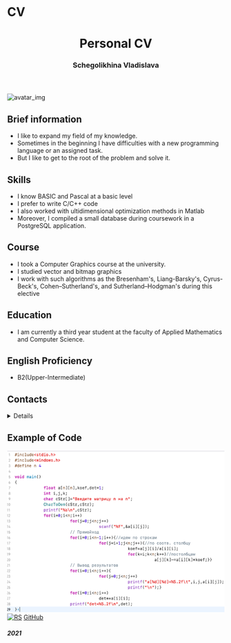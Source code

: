 <html lang="en">
<head>
  <meta charset="UTF-8" />
  <meta name="viewport" content="width=device-width, initial-scale=1.0" />
  <link href="https://fonts.googleapis.com/css2?family=Quicksand:wght@600&display=swap" rel="stylesheet">
  <link rel="stylesheet" href="style.css" />
    <h1>CV</h1>
    </head>
  <body>
    <div class="all">
    <header>
      <h1>Personal CV</h1>
      <h3>Schegolikhina Vladislava</h3>
     </header>
    <div class="avatar">
      <aside>
      <img src="img/avatar.HEIC" alt="avatar_img">
       <aside>
    </div>
    <main class="main_information">
                 <section class="main_part">
                   <h2>Brief information</h2>
                   <ul class="main-ul">
          <li>I like to expand my field of my knowledge.</li>
          <li>Sometimes in the beginning I have difficulties with a new programming language or an assigned task.</li>
          <li>But I like to get to the root of the problem and solve it.</li>
        </ul>
                   </section>
      <section class="main_part">
                   <h2>Skills</h2>
        <ul class="main-ul">
          <li>I know BASIC and Pascal at a basic level</li>
          <li>I prefer to write C/C++ code</li>
          <li>I also worked with ultidimensional optimization methods in Matlab</li>
          <li>Moreover, I compiled a small database during coursework in a PostgreSQL application.</li>
        </ul>
                   </section>
      <section class="main_part">
                   <h2>Course</h2>
        <ul class="main-ul">
          <li>I took a Computer Graphics course at the university.</li>
          <li>I studied vector and bitmap graphics</li>
          <li>I work with such algorithms as the Bresenham's, Liang-Barsky's, Cyrus-Beck's, Cohen–Sutherland's, and Sutherland–Hodgman's during this elective</li>
        </ul>
                   </section>
      <section class="main_part">
                   <h2>Education</h2>
        <ul class="main-ul">
          <li>I am currently a third year student at the faculty of Applied Mathematics and Computer Science.</li>
        </ul>
                   </section>
      <section class="main_part">
        <h2>English Proficiency</h2>
        <ul class="main-ul">
          <li>B2(Upper-Intermediate)</li>
        </ul>
                   </section>
      <section class="main_part">
                   <h2>Contacts</h2>
                   <details>
                     <ul class="main-ul">
                       <li>E-mail: <a href="mailto:vladochkash@mail.ru" class="contacts-mail-text">vladochkash@mail.ru</a></li>
                       <li>GitHub: <a href="https://github.com/vladislava8sv" class="contacts-mail-text">vladislava8sv</a></li>
                       <li>Phone number: <a href="tel:+79186010950" class="contacts-mail-text"> +79186010950</a></li>
                     </ul>              
        </details>
                   </section>
      <section class="main_part">
                   <h2>Example of Code</h2>
          <img class="code" src="img/code.jpg" alt="example of code">
        </section>
    </main>
        <footer class="footer">
          <a href="https://rs.school/js/" class="logo"><img src="https://rs.school/images/rs_school_js.svg" width="100" height="50" alt="RS"></a>
          <a href="https://github.com/vladislava8sv" class="contacts-mail-text">GitHub</a> 
          <h5>2021</h5>
          </footer>
        </div>
        </body>
        </html>
